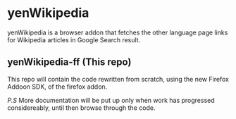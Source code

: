 # yenWikipedia

yenWikipedia is a browser addon that fetches the other language page links for Wikipedia articles in Google Search result.

## yenWikipedia-ff (This repo)

This repo will contain the code rewritten from scratch, using the new Firefox Addoon SDK, of the firefox addon.

*P.S* More documentation will be put up only when work has progressed considereably, until then browse through the code. 
